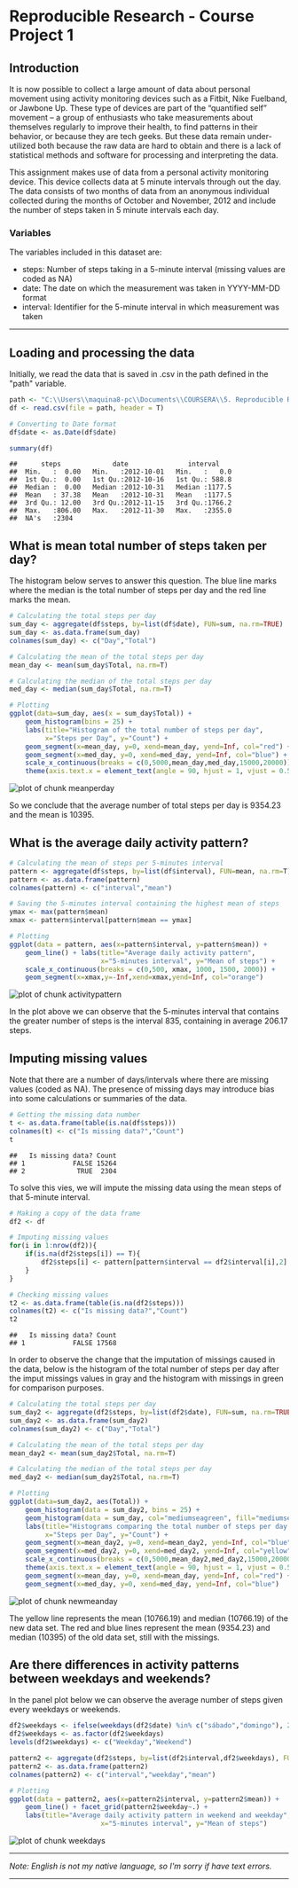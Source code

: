 


# Reproducible Research - Course Project 1


## Introduction


It is now possible to collect a large amount of data about personal movement using activity monitoring devices such as a Fitbit, Nike Fuelband, or Jawbone Up. These type of devices are part of the “quantified self” movement – a group of enthusiasts who take measurements about themselves regularly to improve their health, to find patterns in their behavior, or because they are tech geeks. But these data remain under-utilized both because the raw data are hard to obtain and there is a lack of statistical methods and software for processing and interpreting the data.


This assignment makes use of data from a personal activity monitoring device. This device collects data at 5 minute intervals through out the day. The data consists of two months of data from an anonymous individual collected during the months of October and November, 2012 and include the number of steps taken in 5 minute intervals each day.


### Variables


The variables included in this dataset are:

- steps: Number of steps taking in a 5-minute interval (missing values are coded as NA)
- date: The date on which the measurement was taken in YYYY-MM-DD format
- interval: Identifier for the 5-minute interval in which measurement was taken


***


## Loading and processing the data


Initially, we read the data that is saved in .csv in the path defined in the "path" variable.


```r
path <- "C:\\Users\\maquina8-pc\\Documents\\COURSERA\\5. Reproducible Research\\Week 2\\course project 1\\activity.csv"
df <- read.csv(file = path, header = T)

# Converting to Date format
df$date <- as.Date(df$date)

summary(df)
```

```
##      steps             date               interval     
##  Min.   :  0.00   Min.   :2012-10-01   Min.   :   0.0  
##  1st Qu.:  0.00   1st Qu.:2012-10-16   1st Qu.: 588.8  
##  Median :  0.00   Median :2012-10-31   Median :1177.5  
##  Mean   : 37.38   Mean   :2012-10-31   Mean   :1177.5  
##  3rd Qu.: 12.00   3rd Qu.:2012-11-15   3rd Qu.:1766.2  
##  Max.   :806.00   Max.   :2012-11-30   Max.   :2355.0  
##  NA's   :2304
```

## What is mean total number of steps taken per day?

The histogram below serves to answer this question. The blue line marks where the median is the total number of steps per day and the red line marks the mean.


```r
# Calculating the total steps per day
sum_day <- aggregate(df$steps, by=list(df$date), FUN=sum, na.rm=TRUE)
sum_day <- as.data.frame(sum_day)
colnames(sum_day) <- c("Day","Total")

# Calculating the mean of the total steps per day
mean_day <- mean(sum_day$Total, na.rm=T)

# Calculating the median of the total steps per day
med_day <- median(sum_day$Total, na.rm=T)

# Plotting
ggplot(data=sum_day, aes(x = sum_day$Total)) +
    geom_histogram(bins = 25) +
    labs(title="Histogram of the total number of steps per day",
         x="Steps per Day", y="Count") +
    geom_segment(x=mean_day, y=0, xend=mean_day, yend=Inf, col="red") +
    geom_segment(x=med_day, y=0, xend=med_day, yend=Inf, col="blue") + 
    scale_x_continuous(breaks = c(0,5000,mean_day,med_day,15000,20000)) +
    theme(axis.text.x = element_text(angle = 90, hjust = 1, vjust = 0.5)) 
```

![plot of chunk meanperday](figure/meanperday-1.png)

So we conclude that the average number of total steps per day is 9354.23 and the mean is 10395.


## What is the average daily activity pattern?



```r
# Calculating the mean of steps per 5-minutes interval
pattern <- aggregate(df$steps, by=list(df$interval), FUN=mean, na.rm=T)
pattern <- as.data.frame(pattern)
colnames(pattern) <- c("interval","mean")

# Saving the 5-minutes interval containing the highest mean of steps
ymax <- max(pattern$mean)
xmax <- pattern$interval[pattern$mean == ymax]

# Plotting
ggplot(data = pattern, aes(x=pattern$interval, y=pattern$mean)) +
    geom_line() + labs(title="Average daily activity pattern",
                       x="5-minutes interval", y="Mean of steps") +
    scale_x_continuous(breaks = c(0,500, xmax, 1000, 1500, 2000)) + 
    geom_segment(x=xmax,y=-Inf,xend=xmax,yend=Inf, col="orange")
```

![plot of chunk activitypattern](figure/activitypattern-1.png)

In the plot above we can observe that the 5-minutes interval that contains the greater number of steps is the interval 835, containing in average 206.17 steps.


## Imputing missing values


Note that there are a number of days/intervals where there are missing values (coded as NA). The presence of missing days may introduce bias into some calculations or summaries of the data.


```r
# Getting the missing data number
t <- as.data.frame(table(is.na(df$steps)))
colnames(t) <- c("Is missing data?","Count")
t
```

```
##   Is missing data? Count
## 1            FALSE 15264
## 2             TRUE  2304
```


To solve this vies, we will impute the missing data using the mean steps of that 5-minute interval.


```r
# Making a copy of the data frame
df2 <- df

# Imputing missing values
for(i in 1:nrow(df2)){
    if(is.na(df2$steps[i]) == T){
        df2$steps[i] <- pattern[pattern$interval == df2$interval[i],2]
    }
}

# Checking missing values
t2 <- as.data.frame(table(is.na(df2$steps)))
colnames(t2) <- c("Is missing data?","Count")
t2
```

```
##   Is missing data? Count
## 1            FALSE 17568
```

In order to observe the change that the imputation of missings caused in the data, below is the histogram of the total number of steps per day after the imput missings values in gray and the histogram with missings in green for comparison purposes.


```r
# Calculating the total steps per day
sum_day2 <- aggregate(df2$steps, by=list(df2$date), FUN=sum, na.rm=TRUE)
sum_day2 <- as.data.frame(sum_day2)
colnames(sum_day2) <- c("Day","Total")

# Calculating the mean of the total steps per day
mean_day2 <- mean(sum_day2$Total, na.rm=T)

# Calculating the median of the total steps per day
med_day2 <- median(sum_day2$Total, na.rm=T)

# Plotting
ggplot(data=sum_day2, aes(Total)) +
    geom_histogram(data = sum_day2, bins = 25) + 
    geom_histogram(data = sum_day, col="mediumseagreen", fill="mediumseagreen", bins = 25, alpha=0.1) +
    labs(title="Histograms comparing the total number of steps per day with and without missings",
         x="Steps per Day", y="Count") +
    geom_segment(x=mean_day2, y=0, xend=mean_day2, yend=Inf, col="blue") +
    geom_segment(x=med_day2, y=0, xend=med_day2, yend=Inf, col="yellow") + 
    scale_x_continuous(breaks = c(0,5000,mean_day2,med_day2,15000,20000)) +
    theme(axis.text.x = element_text(angle = 90, hjust = 1, vjust = 0.5)) +
    geom_segment(x=mean_day, y=0, xend=mean_day, yend=Inf, col="red") +
    geom_segment(x=med_day, y=0, xend=med_day, yend=Inf, col="blue")
```

![plot of chunk newmeanday](figure/newmeanday-1.png)

The yellow line represents the mean (10766.19) and median (10766.19) of the new data set. The red and blue lines represent the mean (9354.23) and median (10395) of the old data set, still with the missings.


## Are there differences in activity patterns between weekdays and weekends?

In the panel plot below we can observe the average number of steps given every weekdays or weekends.


```r
df2$weekdays <- ifelse(weekdays(df2$date) %in% c("sábado","domingo"), 2, 1)
df2$weekdays <- as.factor(df2$weekdays)
levels(df2$weekdays) <- c("Weekday","Weekend")

pattern2 <- aggregate(df2$steps, by=list(df2$interval,df2$weekdays), FUN=mean, na.rm=T)
pattern2 <- as.data.frame(pattern2)
colnames(pattern2) <- c("interval","weekday","mean")

# Plotting
ggplot(data = pattern2, aes(x=pattern2$interval, y=pattern2$mean)) +
    geom_line() + facet_grid(pattern2$weekday~.) +
    labs(title="Average daily activity pattern in weekend and weekday",
                       x="5-minutes interval", y="Mean of steps")
```

![plot of chunk weekdays](figure/weekdays-1.png)


***

*Note: English is not my native language, so  I'm sorry if have text errors.*

***
